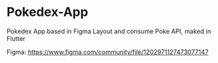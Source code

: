 # Pokedex-App  
Pokedex App based in Figma Layout and consume Poke API, maked in Flutter

Figma: https://www.figma.com/community/file/1202971127473077147

